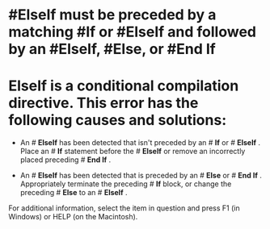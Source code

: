 
# #ElseIf must be preceded by a matching #If or #ElseIf and followed by an #ElseIf, #Else, or #End If

# **ElseIf** is a conditional compilation directive. This error has the following causes and solutions:



- An # **ElseIf** has been detected that isn't preceded by an # **If** or # **ElseIf** . Place an # **If** statement before the # **ElseIf** or remove an incorrectly placed preceding # **End If** .
    
- An # **ElseIf** has been detected that is preceded by an # **Else** or # **End If** . Appropriately terminate the preceding # **If** block, or change the preceding # **Else** to an # **ElseIf** .
    

For additional information, select the item in question and press F1 (in Windows) or HELP (on the Macintosh).
